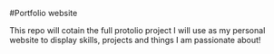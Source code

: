 #Portfolio website

This repo will cotain the full protolio project I will use as my personal website to display skills, projects and things I am passionate about!